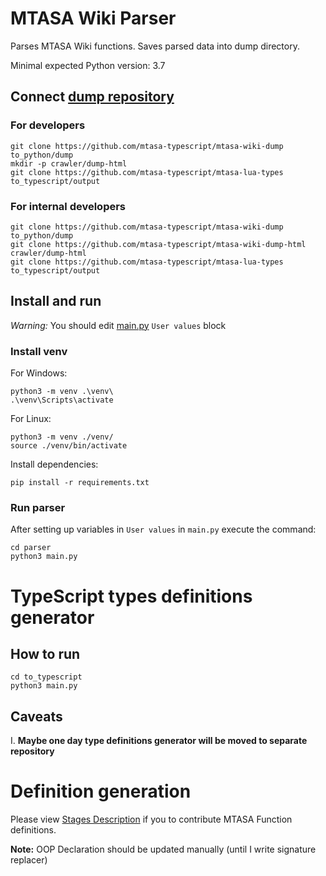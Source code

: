 # MTASA Wiki Parser

Parses MTASA Wiki functions. Saves parsed data into dump directory.

Minimal expected Python version: 3.7

## Connect [dump repository](https://github.com/mtasa-typescript/mtasa-wiki-dump)

### For developers

```shell
git clone https://github.com/mtasa-typescript/mtasa-wiki-dump to_python/dump
mkdir -p crawler/dump-html
git clone https://github.com/mtasa-typescript/mtasa-lua-types to_typescript/output
```

### For internal developers

```shell
git clone https://github.com/mtasa-typescript/mtasa-wiki-dump to_python/dump
git clone https://github.com/mtasa-typescript/mtasa-wiki-dump-html crawler/dump-html
git clone https://github.com/mtasa-typescript/mtasa-lua-types to_typescript/output
```

## Install and run

*Warning:* You should edit [main.py](to_python/main.py) `User values` block

### Install venv

For Windows:

```shell
python3 -m venv .\venv\
.\venv\Scripts\activate
```

For Linux:

```shell
python3 -m venv ./venv/
source ./venv/bin/activate
```

Install dependencies:

```shell
pip install -r requirements.txt
```

### Run parser

After setting up variables in `User values` in `main.py` execute the command:

```shell
cd parser
python3 main.py
```

# TypeScript types definitions generator

## How to run

```shell
cd to_typescript
python3 main.py
```

## Caveats

I. **Maybe one day type definitions generator will be moved to separate repository**

# Definition generation

Please view [Stages Description](docs/FunctionDocPipeline.png) if you to contribute MTASA Function definitions.

**Note:** OOP Declaration should be updated manually (until I write signature replacer)
